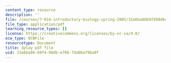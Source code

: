 ```yaml
---
content_type: resource
description: ''
file: /courses/7-014-introductory-biology-spring-2005/31e6ba86b9f498dbe7667da0baf9ba0f_Y8eEMYqkwz0.pdf
file_type: application/pdf
learning_resource_types: []
license: https://creativecommons.org/licenses/by-nc-sa/4.0/
ocw_type: OCWFile
resourcetype: Document
title: 3play pdf file
uid: 31e6ba86-b9f4-98db-e766-7da0baf9ba0f
---
```

